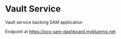 # Vault Service
Vault service backing SAM application

Endpoint at https://pcs-sam-dashboard.mybluemix.net
